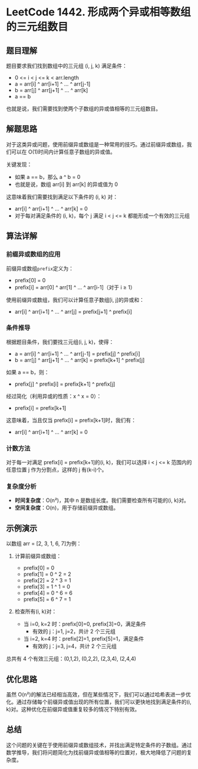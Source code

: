 # LeetCode 1442. 形成两个异或相等数组的三元组数目

## 题目理解

题目要求我们找到数组中的三元组 (i, j, k) 满足条件：

- 0 <= i < j <= k < arr.length
- a = arr[i] ^ arr[i+1] ^ ... ^ arr[j-1]
- b = arr[j] ^ arr[j+1] ^ ... ^ arr[k]
- a == b

也就是说，我们需要找到使两个子数组的异或值相等的三元组数目。

## 解题思路

对于这类异或问题，使用前缀异或数组是一种常用的技巧。通过前缀异或数组，我们可以在 O(1)时间内计算任意子数组的异或值。

关键发现：

- 如果 a == b，那么 a ^ b = 0
- 也就是说，数组 arr[i] 到 arr[k] 的异或值为 0

这意味着我们需要找到满足以下条件的 (i, k) 对：

- arr[i] ^ arr[i+1] ^ ... ^ arr[k] = 0
- 对于每对满足条件的 (i, k)，每个 j 满足 i < j <= k 都能形成一个有效的三元组

## 算法详解

### 前缀异或数组的应用

前缀异或数组`prefix`定义为：

- prefix[0] = 0
- prefix[i] = arr[0] ^ arr[1] ^ ... ^ arr[i-1]（对于 i ≥ 1）

使用前缀异或数组，我们可以计算任意子数组[i, j]的异或和：

- arr[i] ^ arr[i+1] ^ ... ^ arr[j] = prefix[j+1] ^ prefix[i]

### 条件推导

根据题目条件，我们要找三元组(i, j, k)，使得：

- a = arr[i] ^ arr[i+1] ^ ... ^ arr[j-1] = prefix[j] ^ prefix[i]
- b = arr[j] ^ arr[j+1] ^ ... ^ arr[k] = prefix[k+1] ^ prefix[j]

如果 a == b，则：

- prefix[j] ^ prefix[i] = prefix[k+1] ^ prefix[j]

经过简化（利用异或的性质：x ^ x = 0）：

- prefix[i] = prefix[k+1]

这意味着，当且仅当 prefix[i] = prefix[k+1]时，我们有：

- arr[i] ^ arr[i+1] ^ ... ^ arr[k] = 0

### 计数方法

对于每一对满足 prefix[i] = prefix[k+1]的(i, k)，我们可以选择 i < j <= k 范围内的任意位置 j 作为分割点，这样的 j 有(k-i)个。

### 复杂度分析

- **时间复杂度**：O(n²)，其中 n 是数组长度。我们需要检查所有可能的(i, k)对。
- **空间复杂度**：O(n)，用于存储前缀异或数组。

## 示例演示

以数组 arr = [2, 3, 1, 6, 7]为例：

1. 计算前缀异或数组：

   - prefix[0] = 0
   - prefix[1] = 0 ^ 2 = 2
   - prefix[2] = 2 ^ 3 = 1
   - prefix[3] = 1 ^ 1 = 0
   - prefix[4] = 0 ^ 6 = 6
   - prefix[5] = 6 ^ 7 = 1

2. 检查所有(i, k)对：
   - 当 i=0, k=2 时：prefix[0]=0, prefix[3]=0，满足条件
     - 有效的 j：j=1, j=2，共计 2 个三元组
   - 当 i=2, k=4 时：prefix[2]=1, prefix[5]=1，满足条件
     - 有效的 j：j=3, j=4，共计 2 个三元组

总共有 4 个有效三元组：(0,1,2), (0,2,2), (2,3,4), (2,4,4)

## 优化思路

虽然 O(n²)的解法已经相当高效，但在某些情况下，我们可以通过哈希表进一步优化。通过存储每个前缀异或值出现的所有位置，我们可以更快地找到满足条件的(i, k)对。这种优化在前缀异或值重复较多的情况下特别有效。

## 总结

这个问题的关键在于使用前缀异或数组技术，并找出满足特定条件的子数组。通过数学推导，我们将问题简化为找前缀异或值相等的位置对，极大地降低了问题的复杂度。
